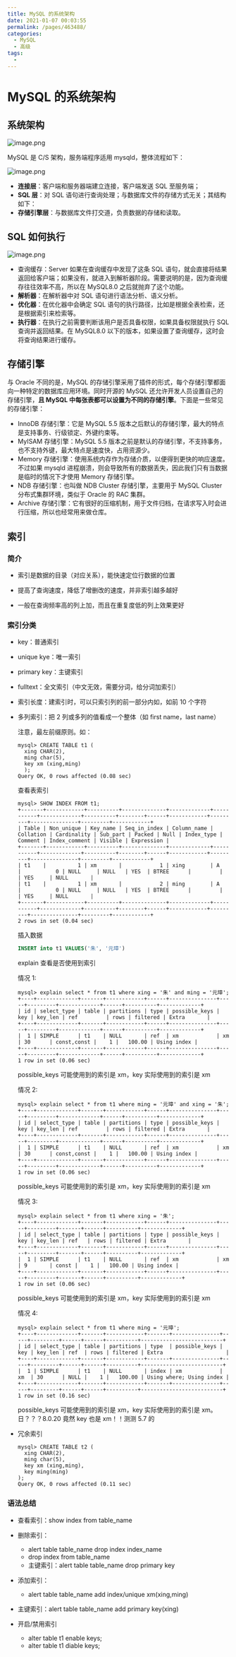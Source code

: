 ```yaml
---
title: MySQL 的系统架构
date: 2021-01-07 00:03:55
permalink: /pages/463488/
categories:
  - MySQL
  - 高级
tags:
  -
---
```


# MySQL 的系统架构

## 系统架构

![image.png](../images/1609768381293-0c27bba5-225c-43ae-9832-5e2f1584a4d9.png)

MySQL 是 C/S 架构，服务端程序适用 mysqld，整体流程如下：

![image.png](../images/1609768399408-3b346640-ec41-402a-a082-ea438e81e01c.png)

- **连接层**：客户端和服务器端建立连接，客户端发送 SQL 至服务端；
- **SQL 层**：对 SQL 语句进行查询处理；与数据库文件的存储方式无关；其结构如下：
- **存储引擎层**：与数据库文件打交道，负责数据的存储和读取。

## SQL 如何执行

![image.png](../images/1609768488034-ae508b84-efe8-47c9-bc71-66ec7274a251.png)

- 查询缓存：Server 如果在查询缓存中发现了这条 SQL 语句，就会直接将结果返回给客户端；如果没有，就进入到解析器阶段。需要说明的是，因为查询缓存往往效率不高，所以在 MySQL8.0 之后就抛弃了这个功能。
- **解析器**：在解析器中对 SQL 语句进行语法分析、语义分析。
- **优化器**：在优化器中会确定 SQL 语句的执行路径，比如是根据全表检索，还是根据索引来检索等。
- **执行器**：在执行之前需要判断该用户是否具备权限，如果具备权限就执行 SQL 查询并返回结果。在 MySQL8.0 以下的版本，如果设置了查询缓存，这时会将查询结果进行缓存。

## 存储引擎

与 Oracle 不同的是，MySQL 的存储引擎采用了插件的形式，每个存储引擎都面向一种特定的数据库应用环境。同时开源的 MySQL 还允许开发人员设置自己的存储引擎，**且 MySQL 中每张表都可以设置为不同的存储引擎**。下面是一些常见的存储引擎：

- InnoDB 存储引擎：它是 MySQL 5.5 版本之后默认的存储引擎，最大的特点是支持事务、行级锁定、外键约束等。
- MyISAM 存储引擎：MySQL 5.5 版本之前是默认的存储引擎，不支持事务，也不支持外键，最大特点是速度快，占用资源少。
- Memory 存储引擎：使用系统内存作为存储介质，以便得到更快的响应速度。不过如果 mysqld 进程崩溃，则会导致所有的数据丢失，因此我们只有当数据是临时的情况下才使用 Memory 存储引擎。
- NDB 存储引擎：也叫做 NDB Cluster 存储引擎，主要用于 MySQL Cluster 分布式集群环境，类似于 Oracle 的 RAC 集群。
- Archive 存储引擎：它有很好的压缩机制，用于文件归档，在请求写入时会进行压缩，所以也经常用来做仓库。

## 索引

### 简介

- 索引是数据的目录（对应关系），能快速定位行数据的位置

- 提高了查询速度，降低了增删改的速度，并非索引越多越好
- 一般在查询频率高的列上加，而且在重复度低的列上效果更好

### 索引分类

- key：普通索引

- unique kye：唯一索引

- primary key：主键索引

- fulltext：全文索引（中文无效，需要分词，给分词加索引）

- 索引长度：建索引时，可以只索引列的前一部分内如，如前 10 个字符

- 多列索引：把 2 列或多列的值看成一个整体（如 first name，last name）

  注意，最左前缀原则。如：

  ```
  mysql> CREATE TABLE t1 (
  	xing CHAR(2),
  	ming char(5),
  	key xm (xing,ming)
  	);
  Query OK, 0 rows affected (0.08 sec)
  ```

  查看表索引

  ```
  mysql> SHOW INDEX FROM t1;
  +-------+------------+----------+--------------+-------------+-----------+-------------+----------+--------+------+------------+---------+---------------+---------+------------+
  | Table | Non_unique | Key_name | Seq_in_index | Column_name | Collation | Cardinality | Sub_part | Packed | Null | Index_type | Comment | Index_comment | Visible | Expression |
  +-------+------------+----------+--------------+-------------+-----------+-------------+----------+--------+------+------------+---------+---------------+---------+------------+
  | t1    |          1 | xm       |            1 | xing        | A         |           0 | NULL     | NULL   | YES  | BTREE      |         |               | YES     | NULL       |
  | t1    |          1 | xm       |            2 | ming        | A         |           0 | NULL     | NULL   | YES  | BTREE      |         |               | YES     | NULL       |
  +-------+------------+----------+--------------+-------------+-----------+-------------+----------+--------+------+------------+---------+---------------+---------+------------+
  2 rows in set (0.04 sec)
  ```

  插入数据

  ```sql
  INSERT into t1 VALUES('朱', '元璋')
  ```

  explain 查看是否使用到索引

  情况 1:

  ```
  mysql> explain select * from t1 where xing = '朱' and ming = '元璋';
  +----+-------------+-------+------------+------+---------------+-----+---------+-------------+------+----------+-------------+
  | id | select_type | table | partitions | type | possible_keys | key | key_len | ref         | rows | filtered | Extra       |
  +----+-------------+-------+------------+------+---------------+-----+---------+-------------+------+----------+-------------+
  |  1 | SIMPLE      | t1    | NULL       | ref  | xm            | xm  | 30      | const,const |    1 |   100.00 | Using index |
  +----+-------------+-------+------------+------+---------------+-----+---------+-------------+------+----------+-------------+
  1 row in set (0.06 sec)
  ```

  possible_keys 可能使用到的索引是 xm，key 实际使用到的索引是 xm

  情况 2:

  ```
  mysql> explain select * from t1 where ming = '元璋' and xing = '朱';
  +----+-------------+-------+------------+------+---------------+-----+---------+-------------+------+----------+-------------+
  | id | select_type | table | partitions | type | possible_keys | key | key_len | ref         | rows | filtered | Extra       |
  +----+-------------+-------+------------+------+---------------+-----+---------+-------------+------+----------+-------------+
  |  1 | SIMPLE      | t1    | NULL       | ref  | xm            | xm  | 30      | const,const |    1 |   100.00 | Using index |
  +----+-------------+-------+------------+------+---------------+-----+---------+-------------+------+----------+-------------+
  1 row in set (0.06 sec)
  ```

  possible_keys 可能使用到的索引是 xm，key 实际使用到的索引是 xm

  情况 3:

  ```
  mysql> explain select * from t1 where xing = '朱';
  +----+-------------+-------+------------+------+---------------+-----+---------+-------+------+----------+-------------+
  | id | select_type | table | partitions | type | possible_keys | key | key_len | ref   | rows | filtered | Extra       |
  +----+-------------+-------+------------+------+---------------+-----+---------+-------+------+----------+-------------+
  |  1 | SIMPLE      | t1    | NULL       | ref  | xm            | xm  | 9       | const |    1 |   100.00 | Using index |
  +----+-------------+-------+------------+------+---------------+-----+---------+-------+------+----------+-------------+
  1 row in set (0.06 sec)
  ```

  possible_keys 可能使用到的索引是 xm，key 实际使用到的索引是 xm

  情况 4:

  ```
  mysql> explain select * from t1 where ming = '元璋';
  +----+-------------+-------+------------+-------+---------------+-----+---------+------+------+----------+--------------------------+
  | id | select_type | table | partitions | type  | possible_keys | key | key_len | ref  | rows | filtered | Extra                    |
  +----+-------------+-------+------------+-------+---------------+-----+---------+------+------+----------+--------------------------+
  |  1 | SIMPLE      | t1    | NULL       | index | xm            | xm  | 30      | NULL |    1 |   100.00 | Using where; Using index |
  +----+-------------+-------+------------+-------+---------------+-----+---------+------+------+----------+--------------------------+
  1 row in set (0.16 sec)
  ```

  possible_keys 可能使用到的索引是 xm，key 实际使用到的索引是 xm。日？？？8.0.20 竟然 key 也是 xm！！测测 5.7 的

- 冗余索引

  ```
  mysql> CREATE TABLE t2 (
  	xing CHAR(2),
  	ming char(5),
  	key xm (xing,ming),
  	key ming(ming)
  );
  Query OK, 0 rows affected (0.11 sec)
  ```

### 语法总结

- 查看索引：show index from table_name
- 删除索引：

  - alert table table_name drop index index_name
  - drop index from table_name
  - 主键索引：alert table table_name drop primary key
- 添加索引：

  - alert table table_name add index/unique xm(xing,ming)
- 主键索引：alert table table_name add primary key(xing)
- 开启/禁用索引
    *   alter table t1 enable keys;
    *   alter table t1 diable keys;
